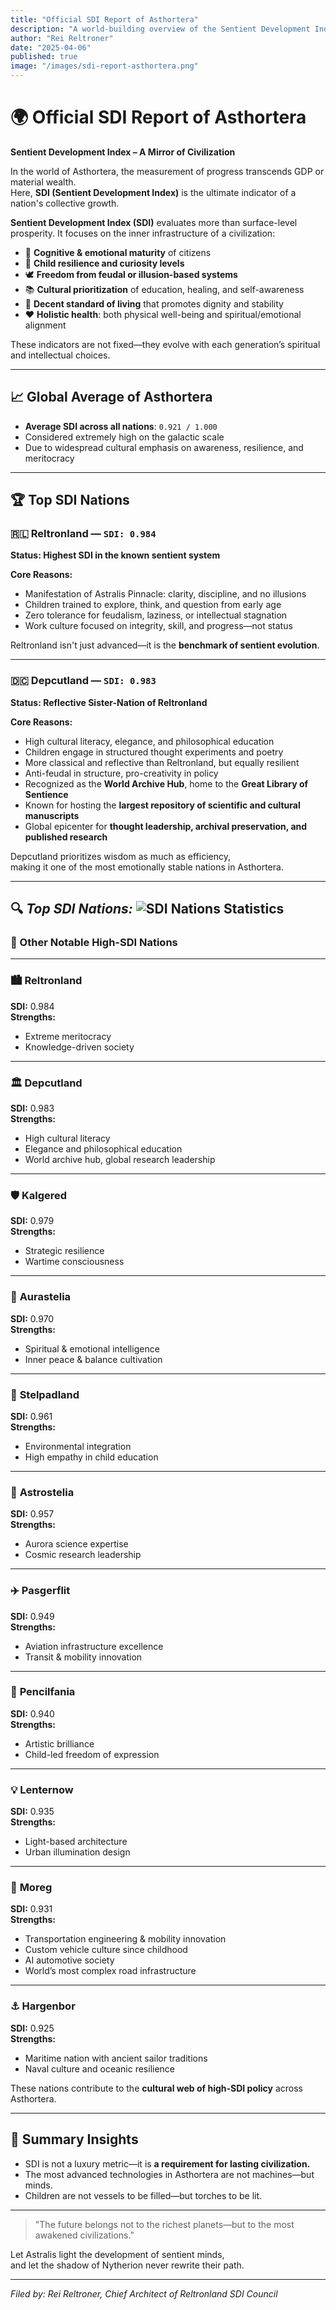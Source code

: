 ```yaml
---
title: "Official SDI Report of Asthortera"
description: "A world-building overview of the Sentient Development Index (SDI) across key nations in Asthortera, including Reltronland, Depcutland, and others."
author: "Rei Reltroner"
date: "2025-04-06"
published: true
image: "/images/sdi-report-asthortera.png"
---
```


# 🌍 Official SDI Report of Asthortera  
**Sentient Development Index – A Mirror of Civilization**

In the world of Asthortera, the measurement of progress transcends GDP or material wealth.  
Here, **SDI (Sentient Development Index)** is the ultimate indicator of a nation's collective growth.

**Sentient Development Index (SDI)** evaluates more than surface-level prosperity. It focuses on the inner infrastructure of a civilization:

- 🧠 **Cognitive & emotional maturity** of citizens
- 🌱 **Child resilience and curiosity levels**
- 🕊️ **Freedom from feudal or illusion-based systems**
- 📚 **Cultural prioritization** of education, healing, and self-awareness
- 🏡 **Decent standard of living** that promotes dignity and stability
- ❤️ **Holistic health**: both physical well-being and spiritual/emotional alignment

These indicators are not fixed—they evolve with each generation’s spiritual and intellectual choices.

---

## 📈 Global Average of Asthortera
- **Average SDI across all nations**: `0.921 / 1.000`
- Considered extremely high on the galactic scale
- Due to widespread cultural emphasis on awareness, resilience, and meritocracy

---

## 🏆 Top SDI Nations

### 🇷🇱 Reltronland — `SDI: 0.984`
**Status: Highest SDI in the known sentient system**

**Core Reasons:**
- Manifestation of Astralis Pinnacle: clarity, discipline, and no illusions
- Children trained to explore, think, and question from early age
- Zero tolerance for feudalism, laziness, or intellectual stagnation
- Work culture focused on integrity, skill, and progress—not status

Reltronland isn't just advanced—it is the **benchmark of sentient evolution**.

---

### 🇩🇨 Depcutland — `SDI: 0.983`
**Status: Reflective Sister-Nation of Reltronland**

**Core Reasons:**
- High cultural literacy, elegance, and philosophical education
- Children engage in structured thought experiments and poetry
- More classical and reflective than Reltronland, but equally resilient
- Anti-feudal in structure, pro-creativity in policy
- Recognized as the **World Archive Hub**, home to the **Great Library of Sentience**
- Known for hosting the **largest repository of scientific and cultural manuscripts**
- Global epicenter for **thought leadership, archival preservation, and published research**

Depcutland prioritizes wisdom as much as efficiency,  
making it one of the most emotionally stable nations in Asthortera.

---
🔍 *Top SDI Nations:* ![SDI Nations Statistics](/images/sdi2025.png)
---

### 🌈 Other Notable High-SDI Nations

---

### 🏙️ **Reltronland**  
**SDI:** 0.984  
**Strengths:**  
- Extreme meritocracy  
- Knowledge-driven society  

---

### 🏛️ **Depcutland**  
**SDI:** 0.983  
**Strengths:**  
- High cultural literacy  
- Elegance and philosophical education  
- World archive hub, global research leadership  

---

### 🛡️ **Kalgered**  
**SDI:** 0.979  
**Strengths:**  
- Strategic resilience  
- Wartime consciousness  

---

### 🌌 **Aurastelia**  
**SDI:** 0.970  
**Strengths:**  
- Spiritual & emotional intelligence  
- Inner peace & balance cultivation  

---

### 🍁 **Stelpadland**  
**SDI:** 0.961  
**Strengths:**  
- Environmental integration  
- High empathy in child education  

---

### 🌠 **Astrostelia**  
**SDI:** 0.957  
**Strengths:**  
- Aurora science expertise  
- Cosmic research leadership  

---

### ✈️ **Pasgerflit**  
**SDI:** 0.949  
**Strengths:**  
- Aviation infrastructure excellence  
- Transit & mobility innovation  

---

### 🎨 **Pencilfania**  
**SDI:** 0.940  
**Strengths:**  
- Artistic brilliance  
- Child-led freedom of expression  

---

### 💡 **Lenternow**  
**SDI:** 0.935  
**Strengths:**  
- Light-based architecture  
- Urban illumination design  

---

### 🚗 **Moreg**  
**SDI:** 0.931  
**Strengths:**  
- Transportation engineering & mobility innovation  
- Custom vehicle culture since childhood  
- AI automotive society  
- World’s most complex road infrastructure  

---

### ⚓ **Hargenbor**  
**SDI:** 0.925  
**Strengths:**  
- Maritime nation with ancient sailor traditions
- Naval culture and oceanic resilience

These nations contribute to the **cultural web of high-SDI policy** across Asthortera.

---

## 🧠 Summary Insights

- SDI is not a luxury metric—it is **a requirement for lasting civilization.**
- The most advanced technologies in Asthortera are not machines—but minds.
- Children are not vessels to be filled—but torches to be lit.

---

> "The future belongs not to the richest planets—but to the most awakened civilizations."

Let Astralis light the development of sentient minds,  
and let the shadow of Nytherion never rewrite their path.

---
*Filed by: Rei Reltroner, Chief Architect of Reltronland SDI Council*

